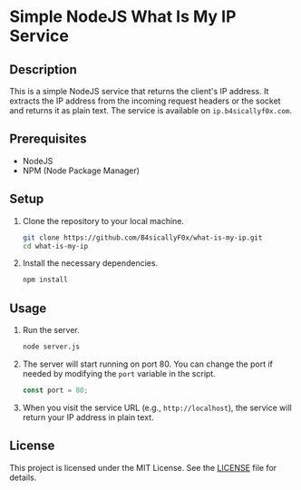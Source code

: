 # Simple NodeJS What Is My IP Service

## Description

This is a simple NodeJS service that returns the client's IP address. It extracts the IP address from the incoming request headers or the socket and returns it as plain text. The service is available on `ip.b4sicallyf0x.com`.

## Prerequisites

- NodeJS
- NPM (Node Package Manager)

## Setup

1. Clone the repository to your local machine.

   ```sh
   git clone https://github.com/B4sicallyF0x/what-is-my-ip.git
   cd what-is-my-ip
   ```

2. Install the necessary dependencies.

   ```sh
   npm install
   ```

## Usage

1. Run the server.

   ```sh
   node server.js
   ```

2. The server will start running on port 80. You can change the port if needed by modifying the `port` variable in the script.

   ```js
   const port = 80;
   ```

3. When you visit the service URL (e.g., `http://localhost`), the service will return your IP address in plain text.

## License

This project is licensed under the MIT License. See the [LICENSE](LICENSE) file for details.

